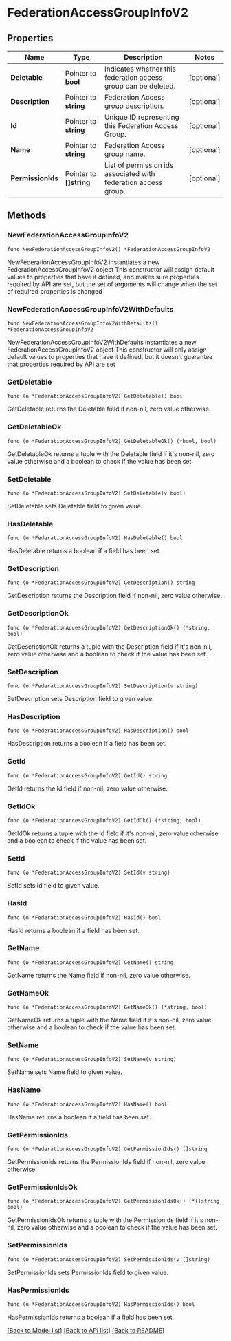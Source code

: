 # FederationAccessGroupInfoV2

## Properties

Name | Type | Description | Notes
------------ | ------------- | ------------- | -------------
**Deletable** | Pointer to **bool** | Indicates whether this federation access group can be deleted. | [optional] 
**Description** | Pointer to **string** | Federation Access group description. | [optional] 
**Id** | Pointer to **string** | Unique ID representing this Federation Access Group. | [optional] 
**Name** | Pointer to **string** | Federation Access group name. | [optional] 
**PermissionIds** | Pointer to **[]string** | List of permission ids associated with federation access group. | [optional] 

## Methods

### NewFederationAccessGroupInfoV2

`func NewFederationAccessGroupInfoV2() *FederationAccessGroupInfoV2`

NewFederationAccessGroupInfoV2 instantiates a new FederationAccessGroupInfoV2 object
This constructor will assign default values to properties that have it defined,
and makes sure properties required by API are set, but the set of arguments
will change when the set of required properties is changed

### NewFederationAccessGroupInfoV2WithDefaults

`func NewFederationAccessGroupInfoV2WithDefaults() *FederationAccessGroupInfoV2`

NewFederationAccessGroupInfoV2WithDefaults instantiates a new FederationAccessGroupInfoV2 object
This constructor will only assign default values to properties that have it defined,
but it doesn't guarantee that properties required by API are set

### GetDeletable

`func (o *FederationAccessGroupInfoV2) GetDeletable() bool`

GetDeletable returns the Deletable field if non-nil, zero value otherwise.

### GetDeletableOk

`func (o *FederationAccessGroupInfoV2) GetDeletableOk() (*bool, bool)`

GetDeletableOk returns a tuple with the Deletable field if it's non-nil, zero value otherwise
and a boolean to check if the value has been set.

### SetDeletable

`func (o *FederationAccessGroupInfoV2) SetDeletable(v bool)`

SetDeletable sets Deletable field to given value.

### HasDeletable

`func (o *FederationAccessGroupInfoV2) HasDeletable() bool`

HasDeletable returns a boolean if a field has been set.

### GetDescription

`func (o *FederationAccessGroupInfoV2) GetDescription() string`

GetDescription returns the Description field if non-nil, zero value otherwise.

### GetDescriptionOk

`func (o *FederationAccessGroupInfoV2) GetDescriptionOk() (*string, bool)`

GetDescriptionOk returns a tuple with the Description field if it's non-nil, zero value otherwise
and a boolean to check if the value has been set.

### SetDescription

`func (o *FederationAccessGroupInfoV2) SetDescription(v string)`

SetDescription sets Description field to given value.

### HasDescription

`func (o *FederationAccessGroupInfoV2) HasDescription() bool`

HasDescription returns a boolean if a field has been set.

### GetId

`func (o *FederationAccessGroupInfoV2) GetId() string`

GetId returns the Id field if non-nil, zero value otherwise.

### GetIdOk

`func (o *FederationAccessGroupInfoV2) GetIdOk() (*string, bool)`

GetIdOk returns a tuple with the Id field if it's non-nil, zero value otherwise
and a boolean to check if the value has been set.

### SetId

`func (o *FederationAccessGroupInfoV2) SetId(v string)`

SetId sets Id field to given value.

### HasId

`func (o *FederationAccessGroupInfoV2) HasId() bool`

HasId returns a boolean if a field has been set.

### GetName

`func (o *FederationAccessGroupInfoV2) GetName() string`

GetName returns the Name field if non-nil, zero value otherwise.

### GetNameOk

`func (o *FederationAccessGroupInfoV2) GetNameOk() (*string, bool)`

GetNameOk returns a tuple with the Name field if it's non-nil, zero value otherwise
and a boolean to check if the value has been set.

### SetName

`func (o *FederationAccessGroupInfoV2) SetName(v string)`

SetName sets Name field to given value.

### HasName

`func (o *FederationAccessGroupInfoV2) HasName() bool`

HasName returns a boolean if a field has been set.

### GetPermissionIds

`func (o *FederationAccessGroupInfoV2) GetPermissionIds() []string`

GetPermissionIds returns the PermissionIds field if non-nil, zero value otherwise.

### GetPermissionIdsOk

`func (o *FederationAccessGroupInfoV2) GetPermissionIdsOk() (*[]string, bool)`

GetPermissionIdsOk returns a tuple with the PermissionIds field if it's non-nil, zero value otherwise
and a boolean to check if the value has been set.

### SetPermissionIds

`func (o *FederationAccessGroupInfoV2) SetPermissionIds(v []string)`

SetPermissionIds sets PermissionIds field to given value.

### HasPermissionIds

`func (o *FederationAccessGroupInfoV2) HasPermissionIds() bool`

HasPermissionIds returns a boolean if a field has been set.


[[Back to Model list]](../README.md#documentation-for-models) [[Back to API list]](../README.md#documentation-for-api-endpoints) [[Back to README]](../README.md)


